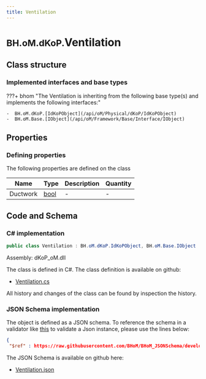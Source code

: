```yaml
---
title: Ventilation
---
```


# <small>BH.oM.dKoP.</small>**Ventilation**



## Class structure

### Implemented interfaces and base types

???+ bhom "The Ventilation is inheriting from the following base type(s) and implements the following interfaces:"

    -  BH.oM.dKoP.[IdKoPObject](/api/oM/Physical/dKoP/IdKoPObject)
    -  BH.oM.Base.[IObject](/api/oM/Framework/Base/Interface/IObject)


## Properties



### Defining properties

The following properties are defined on the class

| Name             | Type             | Description      | Quantity         |
|------------------|------------------|------------------|------------------|
| Ductwork | [bool](https://learn.microsoft.com/en-us/dotnet/api/System.Boolean?view=netstandard-2.0) | - | - |


## Code and Schema

### C# implementation

``` C# title="C#"
public class Ventilation : BH.oM.dKoP.IdKoPObject, BH.oM.Base.IObject
```

Assembly: dKoP_oM.dll

The class is defined in C#. The class definition is available on github:

- [Ventilation.cs](https://github.com/BHoM/dKoP_Toolkit/blob/develop/dKoP_oM/Perfomance\Services\Ventilation.cs)

All history and changes of the class can be found by inspection the history.
### JSON Schema implementation

The object is defined as a JSON schema. To reference the schema in a validator like [this](https://www.jsonschemavalidator.net/) to validate a Json instance, please use the lines below:

``` json title="JSON Schema"
{
 "$ref" : https://raw.githubusercontent.com/BHoM/BHoM_JSONSchema/develop/dKoP_oM/Ventilation.json}
```

The JSON Schema is available on github here:

- [Ventilation.json](https://github.com/BHoM/BHoM_JSONSchema/blob/develop/dKoP_oM/Ventilation.json)
